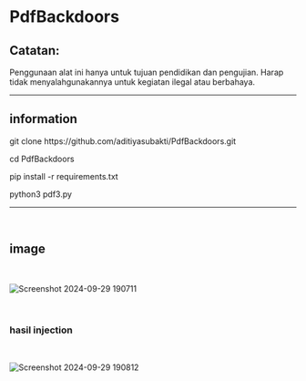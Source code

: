 # PdfBackdoors
<h2>Catatan:</h2>
<p>Penggunaan alat ini hanya untuk tujuan pendidikan dan pengujian. Harap tidak menyalahgunakannya untuk kegiatan ilegal atau berbahaya.
</p>
<hr>
<h2>information</h2>
<p>git clone https://github.com/aditiyasubakti/PdfBackdoors.git</p>
<p>cd PdfBackdoors</p>
<p>pip install -r requirements.txt</p>
<p>python3 pdf3.py</p>
<hr>
<br>
<h2>image</h2>
<br>

![Screenshot 2024-09-29 190711](https://github.com/user-attachments/assets/c77dd3c8-50d8-4295-be4d-370483deb71c)

<br>
<h3>hasil injection</h3>
<br>

![Screenshot 2024-09-29 190812](https://github.com/user-attachments/assets/e9efee9d-367d-4f73-8829-e5d7063f348a)

